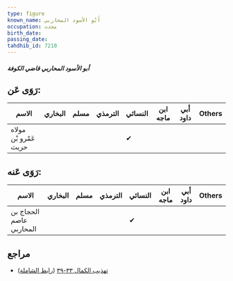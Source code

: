 ```yaml
---
type: figure
known_name: أَبُو الأسود المحاربي
occupation: محدث
birth_date:
passing_date:
tahdhib_id: 7210
---
```

##### أبو الأسود المحاربي قاضي الكوفة

## رَوَى عَن:
| الاسم                 | البخاري | مسلم | الترمذي | النسائي | ابن ماجه | أبي داود | Others |
| --------------------- | ------- | ---- | ------- | ------- | -------- | -------- | ------ |
| مولاه عَمْرو بْن حريث |         |      |         | ✔       |          |          |        |
## رَوَى عَنه:
| الاسم                   | البخاري | مسلم | الترمذي | النسائي | ابن ماجه | أبي داود | Others |
| ----------------------- | ------- | ---- | ------- | ------- | -------- | -------- | ------ |
| الحجاج بن عاصم المحاربي |         |      |         | ✔       |          |          |        |
## مراجع
- [تهذيب الكمال ٣٣-٣٩](obsidian://open?vault=Tahdhib-al-Kamal&file=Figures/٧٢١٠-أبو%20الأسود%20المحاربي%20قاضي%20الكوفة) ([رابط الشاملة](https://shamela.ws/book/3722/17710))